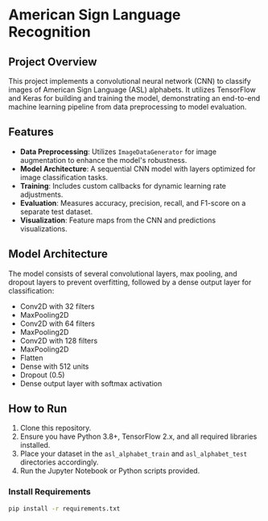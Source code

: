 # American Sign Language Recognition

## Project Overview
This project implements a convolutional neural network (CNN) to classify images of American Sign Language (ASL) alphabets. It utilizes TensorFlow and Keras for building and training the model, demonstrating an end-to-end machine learning pipeline from data preprocessing to model evaluation.

## Features
- **Data Preprocessing**: Utilizes `ImageDataGenerator` for image augmentation to enhance the model's robustness.
- **Model Architecture**: A sequential CNN model with layers optimized for image classification tasks.
- **Training**: Includes custom callbacks for dynamic learning rate adjustments.
- **Evaluation**: Measures accuracy, precision, recall, and F1-score on a separate test dataset.
- **Visualization**: Feature maps from the CNN and predictions visualizations.

## Model Architecture
The model consists of several convolutional layers, max pooling, and dropout layers to prevent overfitting, followed by a dense output layer for classification:
- Conv2D with 32 filters
- MaxPooling2D
- Conv2D with 64 filters
- MaxPooling2D
- Conv2D with 128 filters
- MaxPooling2D
- Flatten
- Dense with 512 units
- Dropout (0.5)
- Dense output layer with softmax activation

## How to Run
1. Clone this repository.
2. Ensure you have Python 3.8+, TensorFlow 2.x, and all required libraries installed.
3. Place your dataset in the `asl_alphabet_train` and `asl_alphabet_test` directories accordingly.
4. Run the Jupyter Notebook or Python scripts provided.

### Install Requirements
```bash
pip install -r requirements.txt
